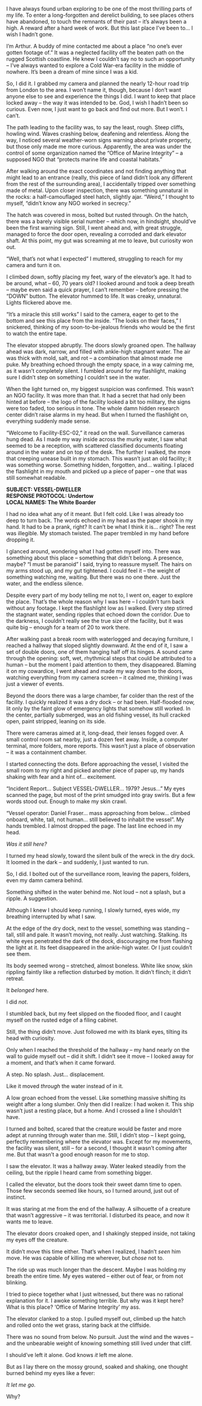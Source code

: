 I have always found urban exploring to be one of the most thrilling parts of my life. To enter a long-forgotten and derelict building, to see places others have abandoned, to touch the remnants of their past – it’s always been a high. A reward after a hard week of work. But this last place I’ve been to… I wish I hadn’t gone.

I’m Arthur. A buddy of mine contacted me about a place “no one’s ever gotten footage of.” It was a neglected facility off the beaten path on the rugged Scottish coastline. He knew I couldn’t say no to such an opportunity – I’ve always wanted to explore a Cold War-era facility in the middle of nowhere. It’s been a dream of mine since I was a kid.

So, I did it. I grabbed my camera and planned the nearly 12-hour road trip from London to the area. I won’t name it, though, because I don’t want anyone else to see and experience the things I did. I want to keep that place locked away – the way it was intended to be. God, I wish I hadn’t been so curious. Even now, I just want to go back and find out more. But I won’t. I can’t.

The path leading to the facility was, to say the least, rough. Steep cliffs, howling wind. Waves crashing below, deafening and relentless. Along the way, I noticed several weather-worn signs warning about private property, but those only made me more curious. Apparently, the area was under the control of some organization named the “Office of Marine Integrity” – a supposed NGO that “protects marine life and coastal habitats.”

After walking around the exact coordinates and not finding anything that might lead to an entrance (really, this piece of land didn’t look any different from the rest of the surrounding area), I accidentally tripped over something made of metal. Upon closer inspection, there was something unnatural in the rocks: a half-camouflaged steel hatch, slightly ajar. “Weird,” I thought to myself, “didn’t know any NGO worked in secrecy.”

The hatch was covered in moss, bolted but rusted through. On the hatch, there was a barely visible serial number – which now, in hindsight, should’ve been the first warning sign. Still, I went ahead and, with great struggle, managed to force the door open, revealing a corroded and dark elevator shaft. At this point, my gut was screaming at me to leave, but curiosity won out.

“Well, that’s not what I expected” I muttered, struggling to reach for my camera and turn it on.

I climbed down, softly placing my feet, wary of the elevator’s age. It had to be around, what – 60, 70 years old? I looked around and took a deep breath – maybe even said a quick prayer, I can’t remember – before pressing the “DOWN” button. The elevator hummed to life. It was creaky, unnatural. Lights flickered above me.

“It’s a miracle this still works” I said to the camera, eager to get to the bottom and see this place from the inside. “The looks on their faces,” I snickered, thinking of my soon-to-be-jealous friends who would be the first to watch the entire tape.

The elevator stopped abruptly. The doors slowly groaned open. The hallway ahead was dark, narrow, and filled with ankle-high stagnant water. The air was thick with mold, salt, and rot – a combination that almost made me puke. My breathing echoed through the empty space, in a way calming me, as it wasn’t completely silent. I fumbled around for my flashlight, making sure I didn’t step on something I couldn’t see in the water.

When the light turned on, my biggest suspicion was confirmed. This wasn’t an NGO facility. It was more than that. It had a secret that had only been hinted at before – the logo of the facility looked a bit too military, the signs were too faded, too serious in tone. The whole damn hidden research center didn’t raise alarms in my head. But when I turned the flashlight on, everything suddenly made sense.

“Welcome to Facility-ESC-02,” it read on the wall. Surveillance cameras hung dead. As I made my way inside across the murky water, I saw what seemed to be a reception, with scattered classified documents floating around in the water and on top of the desk. The further I walked, the more that creeping unease built in my stomach. This wasn’t just an old facility; it was something worse. Something hidden, forgotten, and… waiting. I placed the flashlight in my mouth and picked up a piece of paper – one that was still somewhat readable.

**SUBJECT: VESSEL-DWELLER**  
**RESPONSE PROTOCOL: Undertow**  
**LOCAL NAMES: The White Boarder**

I had no idea what any of it meant. But I felt cold. Like I was already too deep to turn back. The words echoed in my head as the paper shook in my hand. It had to be a prank, right? It can’t be what I think it is… right? The rest was illegible. My stomach twisted. The paper trembled in my hand before dropping it.

I glanced around, wondering what I had gotten myself into. There was something about this place – something that didn’t belong. A presence, maybe? “I must be paranoid” I said, trying to reassure myself. The hairs on my arms stood up, and my gut tightened. I could feel it – the weight of something watching me, waiting. But there was no one there. Just the water, and the endless silence.

Despite every part of my body telling me not to, I went on, eager to explore the place. That’s the whole reason why I was here – I couldn’t turn back without any footage. I kept the flashlight low as I walked. Every step stirred the stagnant water, sending ripples that echoed down the corridor. Due to the darkness, I couldn’t really see the true size of the facility, but it was quite big – enough for a team of 20 to work there.

After walking past a break room with waterlogged and decaying furniture, I reached a hallway that sloped slightly downward. At the end of it, I saw a set of double doors, one of them hanging half off its hinges. A sound came through the opening: soft, wet, rhythmical steps that could be attributed to a human – but the moment I paid attention to them, they disappeared. Blaming it on my cowardice, I went ahead and made my way down to the doors, watching everything from my camera screen – it calmed me, thinking I was just a viewer of events.

Beyond the doors there was a large chamber, far colder than the rest of the facility. I quickly realized it was a dry dock – or had been. Half-flooded now, lit only by the faint glow of emergency lights that somehow still worked. In the center, partially submerged, was an old fishing vessel, its hull cracked open, paint stripped, leaning on its side.

There were cameras aimed at it, long-dead, their lenses fogged over. A small control room sat nearby, just a dozen feet away. Inside, a computer terminal, more folders, more reports. This wasn’t just a place of observation – it was a containment chamber.

I started connecting the dots. Before approaching the vessel, I visited the small room to my right and picked another piece of paper up, my hands shaking with fear and a hint of… excitement.

“Incident Report… Subject VESSEL-DWELLER… 1979? Jesus…” My eyes scanned the page, but most of the print smudged into gray swirls. But a few words stood out. Enough to make my skin crawl.

“Vessel operator: Daniel Fraser… mass approaching from below… climbed onboard, white, tall, not human… still believed to inhabit the vessel”. My hands trembled. I almost dropped the page. The last line echoed in my head.

*Was it still here?*

I turned my head slowly, toward the silent bulk of the wreck in the dry dock. It loomed in the dark – and suddenly, I just wanted to run.

So, I did. I bolted out of the surveillance room, leaving the papers, folders, even my damn camera behind.

Something shifted in the water behind me. Not loud – not a splash, but a ripple. A suggestion.

Although I knew I should keep running, I slowly turned, eyes wide, my breathing interrupted by what I saw.

At the edge of the dry dock, next to the vessel, something was standing – tall, still and pale. It wasn’t moving, not really. Just watching. Stalking. Its white eyes penetrated the dark of the dock, discouraging me from flashing the light at it. Its feet disappeared in the ankle-high water. Or I just couldn’t see them.

Its body seemed wrong – stretched, almost boneless. White like snow, skin rippling faintly like a reflection disturbed by motion. It didn’t flinch; it didn’t retreat.

It *belonged* here.

I did *not*.

I stumbled back, but my feet slipped on the flooded floor, and I caught myself on the rusted edge of a filing cabinet.

Still, the thing didn’t move. Just followed me with its blank eyes, tilting its head with curiosity.

Only when I reached the threshold of the hallway – my hand nearly on the wall to guide myself out – did it shift. I didn’t see it move – I looked away for a moment, and that’s when it came forward.

A step. No splash. Just… displacement.

Like it moved *through* the water instead of in it.

A low groan echoed from the vessel. Like something massive shifting its weight after a long slumber. Only then did I realize: I had woken it. This ship wasn’t just a resting place, but a home. And I crossed a line I shouldn’t have.

I turned and bolted, scared that the creature would be faster and more adept at running through water than me. Still, I didn’t stop – I kept going, perfectly remembering where the elevator was. Except for my movements, the facility was silent, still – for a second, I thought it wasn’t coming after me. But that wasn’t a good enough reason for me to stop.

I saw the elevator. It was a hallway away. Water leaked steadily from the ceiling, but the ripple I heard came from something bigger.

I called the elevator, but the doors took their sweet damn time to open. Those few seconds seemed like hours, so I turned around, just out of instinct.

It was staring at me from the end of the hallway. A silhouette of a creature that wasn’t aggressive – it was territorial. I disturbed its peace, and now it wants me to leave.

The elevator doors croaked open, and I shakingly stepped inside, not taking my eyes off the creature.

It didn’t move this time either. That’s when I realized, I hadn’t *seen* him move. He was capable of killing me wherever, but *chose* not to.

The ride up was much longer than the descent. Maybe I was holding my breath the entire time. My eyes watered – either out of fear, or from not blinking.

I tried to piece together what I just witnessed, but there was no rational explanation for it. I awoke something terrible. But why was it kept here? What is this place? ‘Office of Marine Integrity’ my ass.

The elevator clanked to a stop. I pulled myself out, climbed up the hatch and rolled onto the wet grass, staring back at the cliffside.  

There was no sound from below. No pursuit. Just the wind and the waves – and the unbearable weight of knowing something still lived under that cliff.

I should’ve left it alone. God knows *it* left me alone.

But as I lay there on the mossy ground, soaked and shaking, one thought burned behind my eyes like a fever:

*It let me go.*

Why?